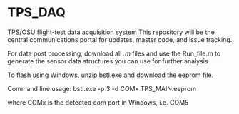 # TPS_DAQ
TPS/OSU flight-test data acquisition system
This repository will be the central communications portal for updates, master code, and issue tracking. 

For data post processing, download all *.m* files and use the Run_file.m to generate the sensor data structures you can use for further analysis

To flash using Windows, unzip bstl.exe and download the eeprom file. 

Command line usage:
bstl.exe -p 3 -d COMx TPS_MAIN.eeprom

where COMx is the detected com port in Windows, i.e. COM5
